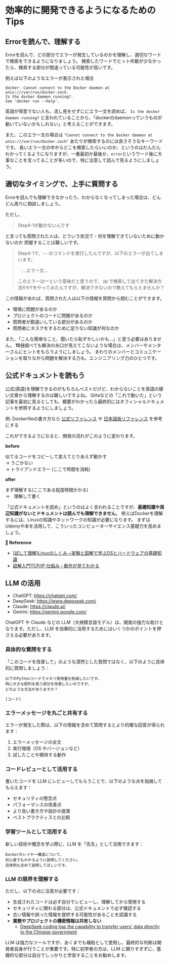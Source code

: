 # 効率的に開発できるようになるためのTips

## Errorを読んで、理解する
Errorを読んで、どの部分でエラーが発生しているのかを理解し、適切なワードで検索をできるようになりましょう。
検索したワードでヒット件数が少なかったら、検索する部分が間違っている可能性が高いです。

例えば以下のようなエラーが表示された場合
```
docker: Cannot connect to the Docker daemon at unix:///var/run/docker.sock. 
Is the docker daemon running?.
See 'docker run --help'.
```
英語が得意でない人も、流し見をせずににエラー文を読めば、
`Is the docker daemon running?` と言われていることから、「dockerのdaemonっていうものが動いていないかもしれない」と考えることができます。

また、このエラー文の場合は
`"Cannot connect to the Docker daemon at unix:///var/run/docker.sock"` あたりが検索するのには良さそうなキーワードです。
長いエラー文の中からどこを検索したらいいのか、というのはだんだんわかってくるようになりますが、一番最初か最後か、`error`というワード後に大事なことを言ってることが多いので、特に注意して読んで見るようにしましょう。

## 適切なタイミングで、上手に質問する
Errorを読んでも理解できなかったり、わからなくなってしまった場合は、どんどん周りに相談しましょう。

ただし、

> Step4-1が動かないんです

と言っても質問された人は、どういう状況で・何を理解できていないために動かないのか 把握することは難しいです。

> Step4-1で、`~~` のコマンドを実行したんですが、以下のエラーが出てしまいます。  
>   
>　...エラー文...   
>   
> このエラーは`**`という意味だと思うので、
> `@@` で検索して出てきた解決方法XやYをやってみたんですが、解決できないので教えてもらえませんか？

この情報があれば、質問された人は以下の情報を質問から掴むことができます。
* 環境に問題があるのか
* プロジェクトのコードに問題があるのか
* 質問者が勘違いしている部分があるのか
* 質問者にタスクをするために足りない知識が何なのか


また、「こんな簡単なこと、聞いたら恥ずかしいかも...」と思う必要はありません。
**15分**調べても解決の糸口が見えてこないような場合は、メンバーやメンターさんにヒントをもらうようにしましょう。
まわりのメンバーとコミュニケーションを取りながら問題を解決する力も、エンジニアリング力のひとつです。



## 公式ドキュメントを読もう
公式(英語)を理解できるのがもちろんベストだけど、わからないことを英語の硬い文章から理解するのは難しいですよね。
Qiitaなどの「これで動いた」という記事を最初に見るとしても、概要がわかったら最終的にはオフィシャルドキュメントを参照するようにしましょう。

例: Dockerfileの書き方なら [公式リファレンス](https://docs.docker.com/engine/reference/builder/) や [日本語版リファレンス](https://docs.docker.jp/engine/reference/builder.html) を参考にする

これができるようになると、開発の流れがこのように変わります。

**before**

似てるコードをコピーして変えてとりあえず動かす   
  → うごかない   
  → トライアンドエラー (ここで時間を消耗)

**after**

まず理解する(ここである程度時間かかる)  
→　理解して書く

「公式ドキュメントを読め」というのはよく言われることですが、**基礎知識や周辺知識がないとドキュメントは読んでも理解できません**。
例えばDockerを理解するには、Linuxの知識やネットワークの知識が必要になります。
まずはUdemyや本を活用して、こういったコンピューターサイエンス基礎力を高めましょう。

**:book: Reference**

* [[試して理解]Linuxのしくみ ~実験と図解で学ぶOSとハードウェアの基礎知識](https://gihyo.jp/book/2018/978-4-7741-9607-7)
* [図解入門TCP/IP 仕組み・動作が見てわかる](https://www.sbcr.jp/product/4815604974/)

## LLM の活用

- ChatGPT: https://chatgpt.com/
- DeepSeek: https://www.deepseek.com/
- Claude: https://claude.ai/
- Gemini: https://gemini.google.com/

ChatGPT や Claude などの LLM（大規模言語モデル）は、開発の強力な助けとなります。ただし、LLM を効果的に活用するためにはいくつかのポイントを押さえる必要があります。

### 具体的な質問をする

「このコードを改善して」のような漠然とした質問ではなく、以下のように具体的に質問しましょう：

```
以下のPythonコードでメモリ使用量を削減したいです。
特に大きな配列を扱う部分を改善したいのですが、
どのような方法がありますか？

[コード]
```

### エラーメッセージを丸ごと共有する

エラーが発生した際は、以下の情報を含めて質問するとより的確な回答が得られます：

1. エラーメッセージの全文
2. 実行環境（OS やバージョンなど）
3. 試したことや期待する動作

### コードレビューとして活用する

書いたコードを LLM にレビューしてもらうことで、以下のような点を指摘してもらえます：

- セキュリティの懸念点
- パフォーマンスの改善点
- より良い書き方や設計の提案
- ベストプラクティスとの比較

### 学習ツールとして活用する

新しい技術や概念を学ぶ際に、LLM を「先生」として活用できます：

```
Dockerのレイヤー構造について、
初心者でもわかるように説明してください。
具体例も含めて説明してほしいです。
```

### LLM の限界を理解する

ただし、以下の点に注意が必要です：

- 生成されたコードは必ず自分でレビューし、理解してから使用する
- セキュリティに関わる部分は、公式ドキュメントで必ず確認する
- 古い情報や誤った情報を提供する可能性があることを認識する
- **業務やプロジェクトの機密情報は共有しない**
  - [DeepSeek coding has the capability to transfer users' data directly to the Chinese government](https://abcnews.go.com/US/deepseek-coding-capability-transfer-users-data-directly-chinese/story?id=118465451)

LLM は強力なツールですが、あくまでも補助として使用し、最終的な判断は開発者自身が行うことが重要です。特に初学者の方は、LLM に頼りすぎずに、基礎的な部分は自分でしっかりと学習することをお勧めします。

